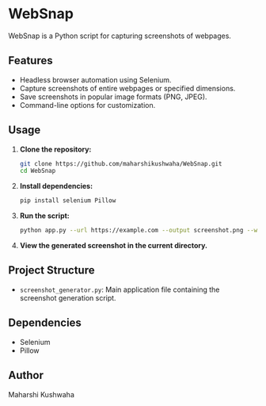 # WebSnap

WebSnap is a Python script for capturing screenshots of webpages.

## Features

- Headless browser automation using Selenium.
- Capture screenshots of entire webpages or specified dimensions.
- Save screenshots in popular image formats (PNG, JPEG).
- Command-line options for customization.

## Usage

1. **Clone the repository:**

    ```bash
    git clone https://github.com/maharshikushwaha/WebSnap.git
    cd WebSnap
    ```

2. **Install dependencies:**

    ```bash
    pip install selenium Pillow
    ```

3. **Run the script:**

    ```bash
    python app.py --url https://example.com --output screenshot.png --width 1200 --height 800
    ```

4. **View the generated screenshot in the current directory.**

## Project Structure

- `screenshot_generator.py`: Main application file containing the screenshot generation script.

## Dependencies

- Selenium
- Pillow

## Author

Maharshi Kushwaha
